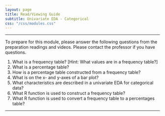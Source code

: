```yaml
---
layout: page
title: Read/Viewing Guide
subtitle: Univariate EDA - Categorical
css: "/css/modules.css"
---
```


----

<div class="alert alert-warning">
To prepare for this module, please answer the following questions from the preparation readings and videos. Please contact the professor if you have questions.
</div>

1. What is a frequency table? [Hint: What values are in a frequency table?]
1. What is a percentage table?
1. How is a percentage table constructed from a frequency table?
1. What is on the x- and y-axes of a bar plot?
1. What characteristics are described in a univariate EDA for categorical data?
1. What R function is used to construct a frequency table?
1. What R function is used to convert a frequency table to a percentages table?

----

